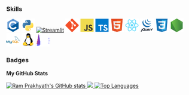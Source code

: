 ### Skills

<p align="left">
    <a href="https://docs.microsoft.com/en-us/cpp/?view=msvc-170" target="_blank" rel="noreferrer"><img src="./icons/c-original.svg" width="36" height="36" alt="C" /></a>
    <a href="https://www.python.org/" target="_blank" rel="noreferrer"><img src="./icons/python-original.svg" width="36" height="36" alt="Python" /></a>
    <a href="https://streamlit.io/" target="_blank" rel="noreferrer"><img src="./icons/streamlit-original.svg" width="36" height="36" alt="Streamlit"/></a>
    <a href="https://git-scm.com/" target="_blank" rel="noreferrer"><img src="./icons/git-original.svg" width="36" height="36" alt="Git" /></a>
    <a href="https://developer.mozilla.org/en-US/docs/Web/JavaScript" target="_blank" rel="noreferrer"><img src="./icons/javascript-original.svg" width="36" height="36" alt="JavaScript" /></a>
    <a href="https://www.endeavouros.com" target="_blank" rel="noreferrer"><img src="./icons/typescript-original.svg" width="36" height="36" alt="Typescript" /></a>
    <a href="https://developer.mozilla.org/en-US/docs/Glossary/HTML5" target="_blank" rel="noreferrer"><img src="./icons/html5-original.svg" width="36" height="36" alt="HTML5" /></a>
    <a href="https://reactjs.org/" target="_blank" rel="noreferrer"><img src="./icons/react-original.svg" width="36" height="36" alt="React" /></a>
    <a href="https://jquery.com/" target="_blank" rel="noreferrer"><img src="./icons/jquery-original.svg" width="36" height="36" alt="JQuery" /></a>
    <a href="https://www.w3.org/TR/CSS/#css" target="_blank" rel="noreferrer"><img src="./icons/css3-original.svg" width="36" height="36" alt="CSS3" /></a>
    <a href="https://nodejs.org/en/" target="_blank" rel="noreferrer"><img src="./icons/nodejs-original.svg" width="36" height="36" alt="NodeJS" /></a>
    <a href="https://www.mysql.com/" target="_blank" rel="noreferrer"><img src="./icons/mysql-original.svg" width="36" height="36" alt="MySQL" /></a>
    <a href="https://www.linux.org" target="_blank" rel="noreferrer"><img src="./icons/linux-original.svg" width="36" height="36" alt="Linux" /></a>
    <a href="https://www.endeavouros.com" target="_blank" rel="noreferrer"><img src="./icons/endeavouros.svg" width="36" height="36" alt="EndeavourOS" /></a>
</p>

### Badges

<b>My GitHub Stats</b>

<a href="http://www.github.com/RamPrakhyath05">
    <img src="https://github-readme-stats.vercel.app/api?username=RamPrakhyath05&show_icons=true&hide=&count_private=true&title_color=0891b2&text_color=ffffff&icon_color=0891b2&bg_color=1c1917&hide_border=true&show_icons=true" alt="Ram Prakhyath's GitHub stats" />
</a>

<a href="http://www.github.com/RamPrakhyath05">
    <img src="https://github-readme-streak-stats.herokuapp.com/?user=RamPrakhyath05&stroke=ffffff&background=1c1917&ring=0891b2&fire=0891b2&currStreakNum=ffffff&currStreakLabel=0891b2&sideNums=ffffff&sideLabels=ffffff&dates=ffffff&hide_border=true" />
</a>

<a href="https://github.com/RamPrakhyath05" align="left">
    <img src="https://github-readme-stats.vercel.app/api/top-langs/?username=RamPrakhyath05&langs_count=10&title_color=0891b2&text_color=ffffff&icon_color=0891b2&bg_color=1c1917&hide_border=true&locale=en&custom_title=Top%20%Languages" alt="Top Languages" />
</a>
